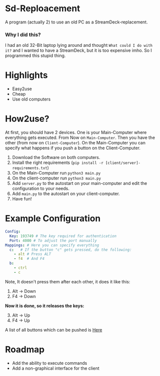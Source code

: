 # Sd-Reploacement
A program (actually 2) to use an old PC as a StreamDeck-replacement.

### Why I did this?
I had an old 32-Bit laptop lying around and thought `What could I do with it?` and 
I wanted to have a StreamDeck, but it is too expensive imho. So I programmed this stupid thing.

# Highlights
- Easy2use
- Cheap
- Use old computers

# How2use?
At first, you should have 2 devices. One is your Main-Computer where everything gets executed.
From Now on `Main-Computer`.
Then you have the other (from now on `Client-Computer`). On the Main-Computer you can specify what happens if
you push a button on the Client-Computer.
1. Download the Software on both computers.
2. Install the right requirements (`pip install -r [client/server]-requirements.txt`)
3. On the Main-Computer run `python3 main.py`
4. On the client-computer run `python3 main.py`
5. Add `server.py` to the autostart on your main-computer and edit the configuration
to your needs.
6. Add `main.py` to the autostart on your client-computer.
7. Have fun!


# Example Configuration
```yaml
Config:
  Key: 193749 # The key required for authentication 
  Port: 4000 # To adjust the port manually
Mappings: # Here you can specify everything
  c:   # If the button "c" gets pressed, do the following:
    - alt # Press ALT
    - f4  # And F4
  b:
    - ctrl
    - c 
```
 Note, It doesn't press them after each other, it does it like this:
1. Alt -> Down
2. F4 -> Down

**Now it is done, so it releases the keys:**

3. Alt -> Up
4. F4 -> Up

A list of all buttons which can be pushed is [Here](https://pyautogui.readthedocs.io/en/latest/keyboard.html#keyboard-keys)



# Roadmap
- Add the ability to execute commands
- Add a non-graphical interface for the client